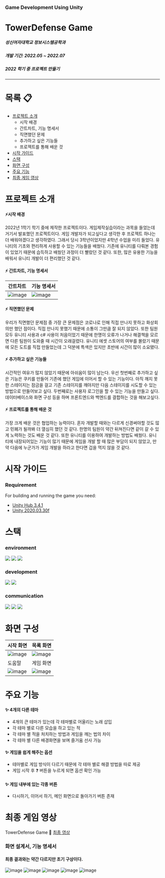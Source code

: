 ### Game Development Using Unity
# TowerDefense Game

##### 성신여자대학교 정보시스템공학과
##### 개발 기간: 2022.05 ~ 2022.07
##### 2022 학기 중 프로젝트 만들기

 ---
 # 목록 :clipboard:
 * [프로젝트 소개](#프로젝트-소개)
   * 시작 배경
   * 간트차트, 기능 명세서
   * 직면했던 문제
   * 추가하고 싶은 기능들
   * 프로젝트를 통해 배운 것
 * [시작 가이드](#시작-가이드)
 * [스택](#스택)
 * [화면 구성](#화면-구성)
 * [주요 기능](#주요-기능)
 * [최종 게임 영상](#최종-게임-영상)
# 프로젝트 소개

#### :zap:시작 배경 

2022년 1학기 학기 중에 제작한 프로젝트이다. 게임제작실습이라는 과목을 들었는데 거기서 발표했던 프로젝트이다. 게임 개발자가 되고싶다고 생각한 후 프로젝트 하나는 더 배워야겠다고 생각하였다. 그래서 당시 3학년이었지만 4학년 수업을 미리 들었다. 유니티의 기초와 편리하게 사용할 수 있는 기능들을 배웠다. 기존에 유니티를 다뤄본 경험이 있었기 때문에 습득하고 배웠던 과정이 더 빨랐던 것 같다. 또한, 많은 유용한 기능을 배워서 유니티 개발이 더 편리했던 것 같다.
#### :zap: 간트차트, 기능 명세서
간트차트 | 기능 명세서
--- | --- |
![image](https://user-images.githubusercontent.com/90199652/198581665-3ce28eff-9722-40ff-a664-9e5910592939.png)|![image](https://user-images.githubusercontent.com/90199652/198581737-b536f78f-8c4b-4afc-868e-59a987d66357.png)

#### :zap: 직면했던 문제
우리가 직면했던 문제점 중 가장 큰 문제점은 코로나로 인해 직접 만나지 못하고 화상회의만 했던 점이다. 직접 만나지 못했기 때문에 소통이 그만큼 잘 되지 않았다. 또한 팀원 모두 유니티 사용과 c# 사용이 처음이었기 때문에 한명이 오류가 나거나 해결책을 모르면 다른 팀원이 도와줄 때 시간이 오래걸렸다. 유니티 에셋 스토어의 여부를 몰랐기 때문에 모든 도트를 직접 만들었는데 그 덕분에 특색은 있지만 초반에 시간이 많이 소요됐다.

#### :zap: 추가하고 싶은 기능들
시간적인 여유가 많지 않았기 때문에 아쉬움이 많이 남는다. 우선 첫번째로 추가하고 싶은 기능은 쿠키를 만들어 기존에 했던 게임에 이어서 할 수 있는 기능이다. 아직 깨지 못한 스테이지는 잠금을 걸고 기존 스테이지를 깨야지만 다음 스테이지를 시도할 수 있는 방법으로 만들어보고 싶다. 두번째로는 사용자 로그인을 할 수 있는 기능을 만들고 싶다. 데이터베이스와 화면 구성 등을 하며 프론트엔드와 백엔드를 결합하는 것을 해보고싶다.

#### :zap: 프로젝트를 통해 배운 것
가장 크게 배운 것은 협업하는 능력이다. 혼자 개발할 때와는 다르게 신경써야할 것도 많고 민폐가 될까봐 더 열심히 했던 것 같다. 한명의 팀원이 약간 뒤쳐진다면 같이 갈 수 있게 노력하는 것도 배운 것 같다. 
또한 유니티를 이용하여 개발하는 방법도 배웠다. 유니티에 내장되어있는 기능이 많기 때문에 게임을 개발 할 때 많은 부담이 되지 않았고, 만약 다음에 누군가가 게임 개발을 하라고 한다면 겁을 먹지 않을 것 같다. 

 
# 시작 가이드

### Requirement

For building and running the game you need:

* [Unity Hub 3.4.1](https://unity.com/kr/download)
* [Unity 2020.03.30f](https://unity.com/kr/releases/editor/whats-new/2020.3.30)
 
 # 스택 
 ### environment
<img  src="https://img.shields.io/badge/Unity-000000?style=for-the-badge&logo=unity&logoColor=white"> <img  src="https://img.shields.io/badge/Visual Studio-5C2D91?style=for-the-badge&logo=visual studio&logoColor=white"> <img  src="https://img.shields.io/badge/github-181717?style=for-the-badge&logo=github&logoColor=white">

### development
<img  src="https://img.shields.io/badge/C-7952B3?style=for-the-badge&logo=C#&logoColor=white"> <img  src="https://img.shields.io/badge/android-3DDC84?style=for-the-badge&logo=Android&logoColor=white">


### communication
<img  src="https://img.shields.io/badge/zoom-7952B3?style=for-the-badge&logo=C# &logoColor=white"> <img  src="https://img.shields.io/badge/google meet-00897B?style=for-the-badge&logo=googlemeet&logoColor=white"> <img  src="https://img.shields.io/badge/google colab-F9AB00?style=for-the-badge&logo=google colab&logoColor=white">

# 화면 구성
시작 화면 | 목록 화면
--- | --- |
![image](https://user-images.githubusercontent.com/90199652/225842114-371aef40-e642-400b-9dfe-7f8bb08c5bb2.png)  | ![image](https://user-images.githubusercontent.com/90199652/225842458-9cff7fe7-322e-4238-8b8a-f80b6269379d.png)
도움말 | 게임 화면 
![image](https://user-images.githubusercontent.com/90199652/225842871-392e8285-4455-4d6d-aeca-2e6ef52a9d31.png) |![image](https://user-images.githubusercontent.com/90199652/225843193-b119ec40-fde9-46e6-b4ff-8ae9b6e6c455.png)

# 주요 기능
#### :sparkles: 4개의 다른 테마
* 4개의 큰 테마가 있는데 각 테마별로 어울리는 노래 삽입
* 각 테마 별로 다른 모습을 하고 있는 적
* 각 테마 별 적을 처치하는 방법과 게임을 깨는 법의 차이
* 각 테마 별 다른 배경화면을 보며 즐거움 선사 가능
#### :sparkles: 게임을 쉽게 해주는 옵션
* 테마별로 게임 방식이 다르기 때문에 각 테마 별로 해결 방법을 따로 제공
* 게임 시작 후 :question: 버튼을 누르게 되면 옵션 확인 가능
#### :sparkles: 게임 내부에 있는 각종 버튼
* 다시하기, 이어서 하기, 메인 화면으로 돌아가기 버튼 존재


# 최종 게임 영상
TowerDefense Game :movie_camera: [최종 영상](https://blog.naver.com/oouk1/222670106251)

### 화면 설계서, 기능 명세서
#### 최종 결과와는 약간 다르지만 초기 구상이다.

![image](https://user-images.githubusercontent.com/90199652/198581788-0f14796a-0272-4a61-be72-a1ad75b90622.png)
![image](https://user-images.githubusercontent.com/90199652/198581802-2de2c70d-e973-43c5-b0d1-3c70b5dd6484.png)
![image](https://user-images.githubusercontent.com/90199652/198581842-e85798cf-e10f-4f7f-8710-b9d918bcb015.png)
![image](https://user-images.githubusercontent.com/90199652/198581877-8fc124f1-02a8-4222-8c1f-62832ba74a30.png)
![image](https://user-images.githubusercontent.com/90199652/198581906-2d7ab7b8-9bc5-4df9-b2b8-e1362a36f4d4.png)


